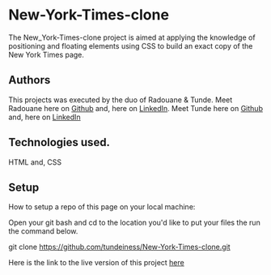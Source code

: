 # New-York-Times-clone
The New_York-Times-clone project is aimed at applying the knowledge of positioning and floating elements using CSS to build an exact copy of the New York Times page. 

## Authors
This projects was executed by the duo of Radouane & Tunde.
Meet Radouane here on [Github](http://www.google.com) and, here on  [LinkedIn](http://www.google.com). 
Meet Tunde here on  [Github](http://www.google.com) and,  here on [LinkedIn](http://www.google.com)

## Technologies used. 
HTML and, CSS


## Setup
How to setup a repo of this page on your local machine:

Open your git bash and cd to the location you'd like to put your files the run the command below.

git clone https://github.com/tundeiness/New-York-Times-clone.git


Here is the link to the live version of this project [here](http://www.google.com)
